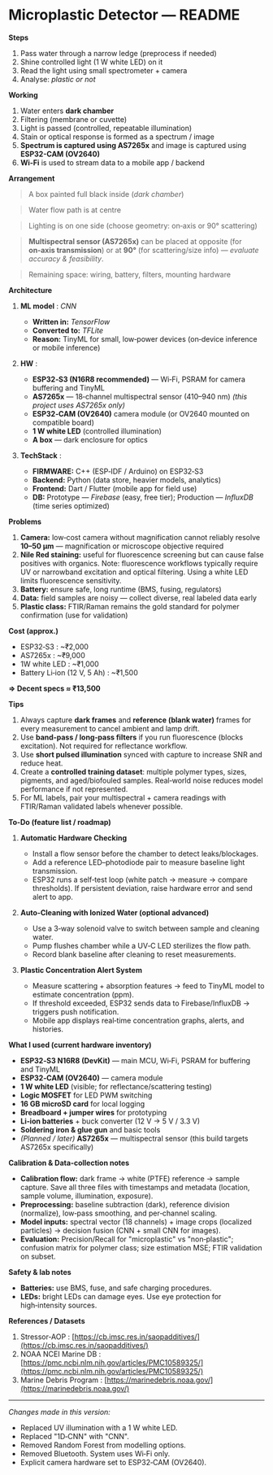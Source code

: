 # Microplastic Detector — README

**Steps**

1. Pass water through a narrow ledge (preprocess if needed)
2. Shine controlled light (1 W white LED) on it
3. Read the light using small spectrometer + camera
4. Analyse: *plastic or not*

**Working**

1. Water enters **dark chamber**
2. Filtering (membrane or cuvette)
3. Light is passed (controlled, repeatable illumination)
4. Stain or optical response is formed as a spectrum / image
5. **Spectrum is captured using AS7265x** and image is captured using **ESP32-CAM (OV2640)**
6. **Wi‑Fi** is used to stream data to a mobile app / backend

**Arrangement**

> A box painted full black inside (*dark chamber*)

> Water flow path is at centre

> Lighting is on one side (choose geometry: on‑axis or 90° scattering)

> **Multispectral sensor (AS7265x)** can be placed at opposite (for **on‑axis transmission**) or at **90°** (for scattering/size info) — *evaluate accuracy & feasibility*.

> Remaining space: wiring, battery, filters, mounting hardware

**Architecture**

1. **ML model** : *CNN*

   * **Written in:** *TensorFlow*
   * **Converted to:** *TFLite*
   * **Reason:** TinyML for small, low‑power devices (on‑device inference or mobile inference)

2. **HW** :

   * **ESP32‑S3 (N16R8 recommended)** — Wi‑Fi, PSRAM for camera buffering and TinyML
   * **AS7265x** — 18‑channel multispectral sensor (410–940 nm) *(this project uses AS7265x only)*
   * **ESP32‑CAM (OV2640)** camera module (or OV2640 mounted on compatible board)
   * **1 W white LED** (controlled illumination)
   * **A box** — dark enclosure for optics

3. **TechStack** :

   * **FIRMWARE:** C++ (ESP‑IDF / Arduino) on ESP32‑S3
   * **Backend:** Python (data store, heavier models, analytics)
   * **Frontend:** Dart / Flutter (mobile app for field use)
   * **DB:** Prototype — *Firebase* (easy, free tier); Production — *InfluxDB* (time series optimized)

**Problems**

1. **Camera:** low‑cost camera without magnification cannot reliably resolve **10–50 µm** — magnification or microscope objective required
2. **Nile Red staining:** useful for fluorescence screening but can cause false positives with organics. Note: fluorescence workflows typically require UV or narrowband excitation and optical filtering. Using a white LED limits fluorescence sensitivity.
3. **Battery:** ensure safe, long runtime (BMS, fusing, regulators)
4. **Data:** field samples are noisy — collect diverse, real labeled data early
5. **Plastic class:** FTIR/Raman remains the gold standard for polymer confirmation (use for validation)

**Cost (approx.)**

* ESP32‑S3 : \~₹2,000
* AS7265x : \~₹9,000
* 1W white LED : \~₹1,000
* Battery Li‑ion (12 V, 5 Ah) : \~₹1,500

**=> Decent specs ≈ ₹13,500**

**Tips**

1. Always capture **dark frames** and **reference (blank water)** frames for every measurement to cancel ambient and lamp drift.
2. Use **band‑pass / long‑pass filters** if you run fluorescence (blocks excitation). Not required for reflectance workflow.
3. Use **short pulsed illumination** synced with capture to increase SNR and reduce heat.
4. Create a **controlled training dataset**: multiple polymer types, sizes, pigments, and aged/biofouled samples. Real‑world noise reduces model performance if not represented.
5. For ML labels, pair your multispectral + camera readings with FTIR/Raman validated labels whenever possible.

**To‑Do (feature list / roadmap)**

1. **Automatic Hardware Checking**

   * Install a flow sensor before the chamber to detect leaks/blockages.
   * Add a reference LED–photodiode pair to measure baseline light transmission.
   * ESP32 runs a self‑test loop (white patch → measure → compare thresholds). If persistent deviation, raise hardware error and send alert to app.

2. **Auto‑Cleaning with Ionized Water (optional advanced)**

   * Use a 3‑way solenoid valve to switch between sample and cleaning water.
   * Pump flushes chamber while a UV‑C LED sterilizes the flow path.
   * Record blank baseline after cleaning to reset measurements.

3. **Plastic Concentration Alert System**

   * Measure scattering + absorption features → feed to TinyML model to estimate concentration (ppm).
   * If threshold exceeded, ESP32 sends data to Firebase/InfluxDB → triggers push notification.
   * Mobile app displays real‑time concentration graphs, alerts, and histories.

**What I used (current hardware inventory)**

* **ESP32‑S3 N16R8 (DevKit)** — main MCU, Wi‑Fi, PSRAM for buffering and TinyML
* **ESP32‑CAM (OV2640)** — camera module
* **1 W white LED** (visible; for reflectance/scattering testing)
* **Logic MOSFET** for LED PWM switching
* **16 GB microSD card** for local logging
* **Breadboard + jumper wires** for prototyping
* **Li‑ion batteries** + buck converter (12 V → 5 V / 3.3 V)
* **Soldering iron & glue gun** and basic tools
* *(Planned / later)* **AS7265x** — multispectral sensor (this build targets AS7265x specifically)

**Calibration & Data‑collection notes**

* **Calibration flow:** dark frame → white (PTFE) reference → sample capture. Save all three files with timestamps and metadata (location, sample volume, illumination, exposure).
* **Preprocessing:** baseline subtraction (dark), reference division (normalize), low‑pass smoothing, and per‑channel scaling.
* **Model inputs:** spectral vector (18 channels) + image crops (localized particles) → decision fusion (CNN + small CNN for images).
* **Evaluation:** Precision/Recall for "microplastic" vs "non‑plastic"; confusion matrix for polymer class; size estimation MSE; FTIR validation on subset.

**Safety & lab notes**

* **Batteries:** use BMS, fuse, and safe charging procedures.
* **LEDs:** bright LEDs can damage eyes. Use eye protection for high‑intensity sources.

**References / Datasets**

1. Stressor‑AOP : [https://cb.imsc.res.in/saopadditives/](https://cb.imsc.res.in/saopadditives/)
2. NOAA NCEI Marine DB : [https://pmc.ncbi.nlm.nih.gov/articles/PMC10589325/](https://pmc.ncbi.nlm.nih.gov/articles/PMC10589325/)
3. Marine Debris Program : [https://marinedebris.noaa.gov/](https://marinedebris.noaa.gov/)

---

*Changes made in this version:*

* Replaced UV illumination with a 1 W white LED.
* Replaced "1D‑CNN" with "CNN".
* Removed Random Forest from modelling options.
* Removed Bluetooth. System uses Wi‑Fi only.
* Explicit camera hardware set to ESP32‑CAM (OV2640).

